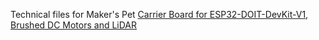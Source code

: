 Technical files for Maker's Pet [Carrier Board for ESP32-DOIT-DevKit-V1, Brushed DC Motors and LiDAR](https://makerspet.com/store#!/Carrier-Board-for-ESP32-DOIT-DevKit-V1-Brushed-DC-Motors-and-LiDAR/p/724227009)
